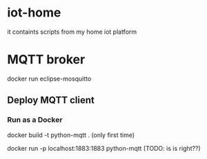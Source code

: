 # iot-home
it containts scripts from my home iot platform

# MQTT broker

docker run eclipse-mosquitto

## Deploy MQTT client 
### Run as a Docker
docker build -t python-mqtt . (only first time)

docker run -p localhost:1883:1883 python-mqtt (TODO: is is right??)
